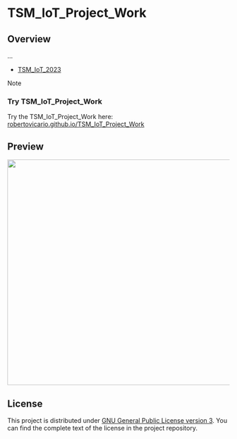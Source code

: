 # TSM_IoT_Project_Work

## Overview

...

- [TSM_IoT_2023](https://moodle.msengineering.ch/report/dbextend/?key=TSM_IoT&edition=2023)

> [!NOTE]
> 
> ### Try TSM_IoT_Project_Work
> 
 Try the TSM_IoT_Project_Work here: [robertovicario.github.io/TSM_IoT_Project_Work](https://robertovicario.github.io/TSM_IoT_Project_Work)

## Preview

<img src="https://github.com/robertovicario/2UML/assets/119845903/dac148e4-8e1a-4bd5-ac49-cf31427af7ac" width=512>

## License

This project is distributed under [GNU General Public License version 3](https://opensource.org/license/gpl-3-0). You can find the complete text of the license in the project repository.
